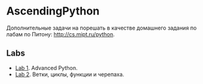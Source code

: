 # AscendingPython 

Дополнительные задачи на порешать в качестве домашнего задания по лабам по Питону: http://cs.mipt.ru/python.


## Labs

* [Lab 1](./labs/lab1.md). Advanced Python.
* [Lab 2](./labs/lab2.md). Ветки, циклы, функции и черепаха.
